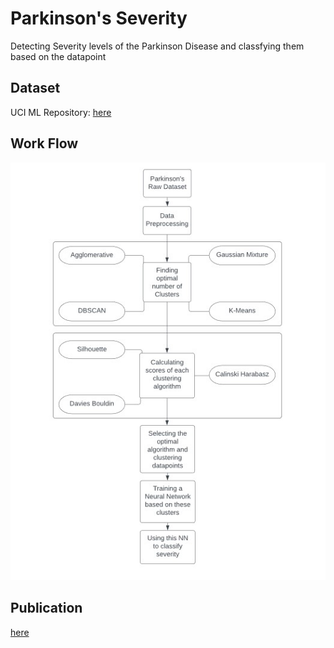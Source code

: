 # Parkinson's Severity
Detecting Severity levels of the Parkinson Disease and classfying them based on the datapoint

## Dataset
UCI ML Repository: [here](https://archive.ics.uci.edu/dataset/189/parkinsons+telemonitoring)

## Work Flow
![Flowchart](/img/flow.jpg "Project Logic")

## Publication
[here](https://doi.org/10.1007/978-981-99-1624-5_63)
